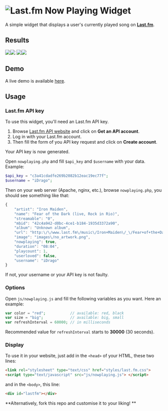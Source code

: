 ![Last.fm](https://upload.wikimedia.org/wikipedia/commons/thumb/d/d4/Lastfm_logo.svg/709px-Lastfm_logo.svg.png)
Now Playing Widget
===================
A simple widget that displays a user's currently played song on **[Last.fm](http://www.last.fm/)**.

Results
-------------

![](http://i.imgur.com/rzNfIVwm.png)![](http://i.imgur.com/NMMwkJtm.png)
![](http://i.imgur.com/90wSwbfm.png)![](http://i.imgur.com/ScYThptm.png)

Demo
-------------

A live demo is available [here](http://www.gaelfoppolo.com/projets/lastfm/demo.html).

Usage
-------------

### Last.fm API key ###

To use this widget, you'll need an Last.fm API key.

 1. Browse [Last.fm API website](http://www.last.fm/api) and click on
    **Get an API account**.
 2. Log in with your Last.fm account.
 3. Then fill the form of you API key request and click on **Create account**.
 
Your API key is now generated.

Open `nowplaying.php` and fill `$api_key` and `$username` with your data.
Example:
``` php 
$api_key = "c3a41cdadfe269b2082b12eac19ec77f";
$username = "iDrago";
```
Then on your web server (Apache, nginx, etc.), browse `nowplaying.php`, you should see something like that:

``` javascript
{
    "artist": "Iron Maiden",
    "name": "Fear of the Dark (live, Rock in Rio)",
    "streamable": "0",
    "mbid": "42c4a942-d0bc-4ce1-b184-1935d3372a90",
    "album": "Unknown album",
    "url": "http:\/\/www.last.fm\/music\/Iron+Maiden\/_\/Fear+of+the+Dark+(live,+Rock+in+Rio)",
    "image": "images\/no_artwork.png",
    "nowplaying": true,
    "duration": "08:04",
    "playcount": 1,
    "userloved": false,
    "username": "iDrago"
}
```
If not, your username or your API key is not faulty.
 
### Options ###

Open `js/nowplaying.js` and fill the following variables as you want.
Here an example:
``` php 
var color = "red"; 			 // available: red, black
var size = "big"; 			 // available: big, small
var refreshInterval = 60000; // in milliseconds
```
Recommended value for `refreshInterval` starts to **30000** (30 seconds).

### Display ###

To use it in your website, just add in the `<head>` of your HTML, these two lines:

``` html
<link rel="stylesheet" type="text/css" href="styles/last.fm.css">
<script type="text/javascript" src="js/nowplaying.js"> </script>
```
and in the `<body>`, this line:
``` html
<div id="lastfm"></div>
```
**Alternatively, fork this repo and customise it to your liking! **
